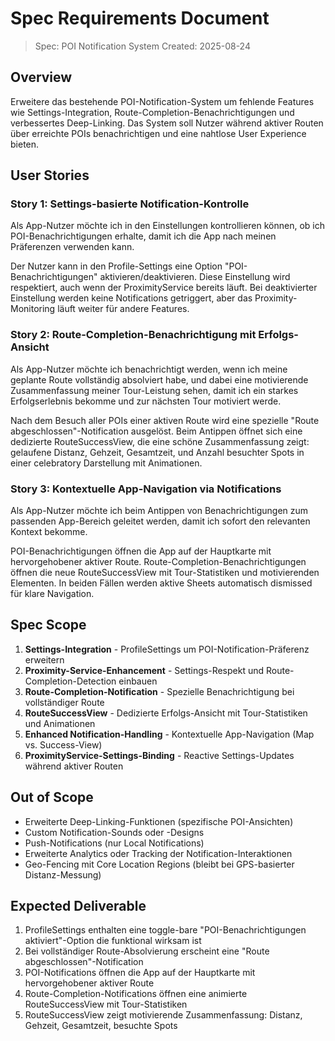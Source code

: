 # Spec Requirements Document

> Spec: POI Notification System
> Created: 2025-08-24

## Overview

Erweitere das bestehende POI-Notification-System um fehlende Features wie Settings-Integration, Route-Completion-Benachrichtigungen und verbessertes Deep-Linking. Das System soll Nutzer während aktiver Routen über erreichte POIs benachrichtigen und eine nahtlose User Experience bieten.

## User Stories

### Story 1: Settings-basierte Notification-Kontrolle

Als App-Nutzer möchte ich in den Einstellungen kontrollieren können, ob ich POI-Benachrichtigungen erhalte, damit ich die App nach meinen Präferenzen verwenden kann.

Der Nutzer kann in den Profile-Settings eine Option "POI-Benachrichtigungen" aktivieren/deaktivieren. Diese Einstellung wird respektiert, auch wenn der ProximityService bereits läuft. Bei deaktivierter Einstellung werden keine Notifications getriggert, aber das Proximity-Monitoring läuft weiter für andere Features.

### Story 2: Route-Completion-Benachrichtigung mit Erfolgs-Ansicht

Als App-Nutzer möchte ich benachrichtigt werden, wenn ich meine geplante Route vollständig absolviert habe, und dabei eine motivierende Zusammenfassung meiner Tour-Leistung sehen, damit ich ein starkes Erfolgserlebnis bekomme und zur nächsten Tour motiviert werde.

Nach dem Besuch aller POIs einer aktiven Route wird eine spezielle "Route abgeschlossen"-Notification ausgelöst. Beim Antippen öffnet sich eine dedizierte RouteSuccessView, die eine schöne Zusammenfassung zeigt: gelaufene Distanz, Gehzeit, Gesamtzeit, und Anzahl besuchter Spots in einer celebratory Darstellung mit Animationen.

### Story 3: Kontextuelle App-Navigation via Notifications

Als App-Nutzer möchte ich beim Antippen von Benachrichtigungen zum passenden App-Bereich geleitet werden, damit ich sofort den relevanten Kontext bekomme.

POI-Benachrichtigungen öffnen die App auf der Hauptkarte mit hervorgehobener aktiver Route. Route-Completion-Benachrichtigungen öffnen die neue RouteSuccessView mit Tour-Statistiken und motivierenden Elementen. In beiden Fällen werden aktive Sheets automatisch dismissed für klare Navigation.

## Spec Scope

1. **Settings-Integration** - ProfileSettings um POI-Notification-Präferenz erweitern
2. **Proximity-Service-Enhancement** - Settings-Respekt und Route-Completion-Detection einbauen  
3. **Route-Completion-Notification** - Spezielle Benachrichtigung bei vollständiger Route
4. **RouteSuccessView** - Dedizierte Erfolgs-Ansicht mit Tour-Statistiken und Animationen
5. **Enhanced Notification-Handling** - Kontextuelle App-Navigation (Map vs. Success-View)
6. **ProximityService-Settings-Binding** - Reactive Settings-Updates während aktiver Routen

## Out of Scope

- Erweiterte Deep-Linking-Funktionen (spezifische POI-Ansichten)
- Custom Notification-Sounds oder -Designs  
- Push-Notifications (nur Local Notifications)
- Erweiterte Analytics oder Tracking der Notification-Interaktionen
- Geo-Fencing mit Core Location Regions (bleibt bei GPS-basierter Distanz-Messung)

## Expected Deliverable

1. ProfileSettings enthalten eine toggle-bare "POI-Benachrichtigungen aktiviert"-Option die funktional wirksam ist
2. Bei vollständiger Route-Absolvierung erscheint eine "Route abgeschlossen"-Notification
3. POI-Notifications öffnen die App auf der Hauptkarte mit hervorgehobener aktiver Route
4. Route-Completion-Notifications öffnen eine animierte RouteSuccessView mit Tour-Statistiken
5. RouteSuccessView zeigt motivierende Zusammenfassung: Distanz, Gehzeit, Gesamtzeit, besuchte Spots
